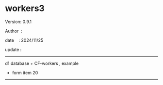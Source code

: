 ﻿# workers3

 Version: 0.9.1

 Author  :
 
 date    : 2024/11/25

 update :

***

d1 database + CF-workers , example

* form item 20

***
